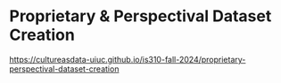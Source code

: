 # Proprietary & Perspectival Dataset Creation
https://cultureasdata-uiuc.github.io/is310-fall-2024/proprietary-perspectival-dataset-creation
